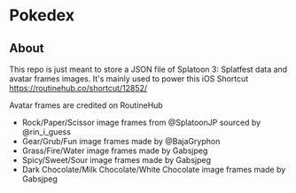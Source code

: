 # Pokedex

## About
This repo is just meant to store a JSON file of Splatoon 3: Splatfest data and avatar frames images. It's mainly used to power this iOS Shortcut https://routinehub.co/shortcut/12852/

Avatar frames are credited on RoutineHub
* Rock/Paper/Scissor image frames from @SplatoonJP sourced by @rin_i_guess
* Gear/Grub/Fun image frames made by @BajaGryphon
* Grass/Fire/Water image frames made by Gabsjpeg
* Spicy/Sweet/Sour image frames made by Gabsjpeg
* Dark Chocolate/Milk Chocolate/White Chocolate image frames made by Gabsjpeg
